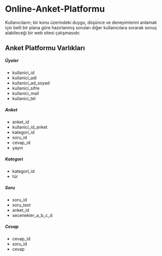 # Online-Anket-Platformu
Kullanıcıların; bir konu üzerindeki duygu, düşünce ve deneyimlerini anlamak için belli bir plana göre hazırlanmış soruları diğer kullanıcılara sorarak sonuç alabileceği bir web sitesi çalışmasıdır.


## Anket Platformu Varlıkları

##### Üyeler
- kullanici_id
- kullanici_adi
- kullanici_ad_soyad
- kullanici_sifre
- kullanici_mail
- kullanici_tel

##### Anket
- anket_id
- kullanici_id_anket
- kategori_id
- soru_id
- cevap_id
- yayın

##### Kategori
- kategori_id
- tür

##### Soru
- soru_id
- soru_text
- anket_id
- secenekler_a_b_c_d

##### Cevap
- cevap_id
- soru_id
- cevap
